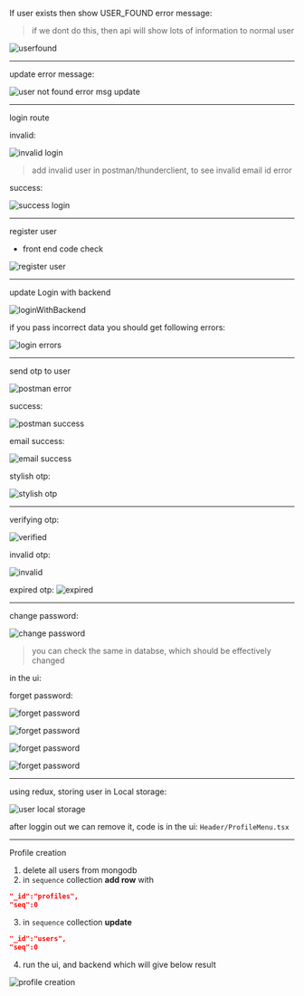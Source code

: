If user exists then show USER_FOUND error message:

> if we dont do this, then api will show lots of information to normal user

![userfound](./img/user_found.png)

---

update error message:

![user not found error msg update](./img/userNotFoundUpdateErrMsg.png)

---

login route

invalid:

![invalid login](./img/loginInvalidCredentials.png)

> add invalid user in postman/thunderclient, to see invalid email id error

success:

![success login](./img/loginSuccess.png)

---

register user
- front end code check

![register user](./img/axiosFrontEnd.png)

---
update Login with backend 

![loginWithBackend](./img/loginWithBackend.png)

if you pass incorrect data you should get following errors:

![login errors](./img/loginErrors.png)

---
send otp to user

![postman error](./img/otpError.png)

success:

![postman success](./img/otpSuccess.png)

email success:

![email success](./img/otpSuccessEmail.png)

stylish otp:

![stylish otp](./img/StylishOtp.png)

---
verifying otp:

![verified](./img/otpVerified.png)

invalid otp:

![invalid](./img/incorrectOtp.png)

expired otp:
![expired](./img/expiredOtp.png)

---
change password:

![change password](./img/changePassword.png)

> you can check the same in databse, which should be effectively changed

in the ui:

forget password:

![forget password ](./img/forgetPasswd.png)

![forget password ](./img/forgetPassword2.png)

![forget password ](./img/forgetPassword3.png)

![forget password ](./img/forgetPassword4.png) 

---

using redux, storing user in Local storage:

![user local storage](./img/storingUserLocalStorage.png)

after loggin out we can remove it, code is in the ui: `Header/ProfileMenu.tsx`

---

Profile creation
1. delete all users from mongodb
2. in `sequence` collection **add row** with 

``` json
"_id":"profiles",
"seq":0
```
3. in `sequence` collection **update**

``` json
"_id":"users",
"seq":0
```
4. run the ui, and backend which will give below result

![profile creation](./img/profileCreation.png)


